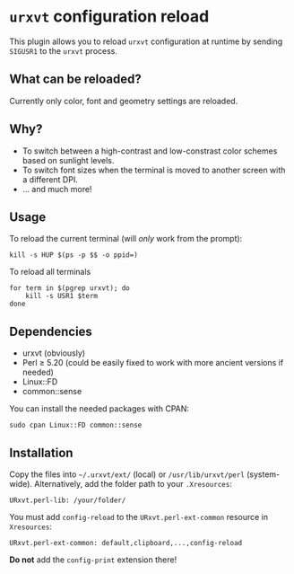 # `urxvt` configuration reload

This plugin allows you to reload `urxvt` configuration at runtime
by sending `SIGUSR1` to the `urxvt` process.

## What can be reloaded?

Currently only color, font and geometry settings are reloaded.

## Why?

  * To switch between a high-contrast and low-constrast color
    schemes based on sunlight levels.
  * To switch font sizes when the terminal is moved to
    another screen with a different DPI.
  * ... and much more!

## Usage

To reload the current terminal (will *only* work from the prompt):

    kill -s HUP $(ps -p $$ -o ppid=)

To reload all terminals

    for term in $(pgrep urxvt); do
        kill -s USR1 $term
    done


## Dependencies

  * urxvt (obviously)
  * Perl ≥ 5.20 (could be easily fixed to work with more ancient
    versions if needed)
  * Linux::FD
  * common::sense

You can install the needed packages with CPAN:

    sudo cpan Linux::FD common::sense

## Installation

Copy the files into `~/.urxvt/ext/` (local) or `/usr/lib/urxvt/perl`
(system-wide). Alternatively, add the folder path to your `.Xresources`:

    URxvt.perl-lib: /your/folder/

You must add `config-reload` to the `URxvt.perl-ext-common` resource in
`Xresources`:

    URxvt.perl-ext-common: default,clipboard,...,config-reload

**Do not** add the `config-print` extension there!
